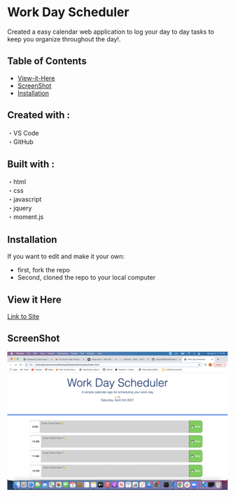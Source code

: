 # Work Day Scheduler

Created a easy calendar web application to log your day to day tasks to keep you organize throughout the day!.

## Table of Contents
  - [View-it-Here](#View-it-Here)
  - [ScreenShot](#Screenshot)
  - [Installation](#Installation)

## Created with : <br>
・VS Code <br>
・GitHub

## Built with : <br>
・html <br>
・css <br>
・javascript <br>
・jquery <br>
・moment.js

## Installation
If you want to edit and make it your own: <br>
* first, fork the repo <br>
* Second, cloned the repo to your local computer

## View it Here
[Link to Site](https://jesse2360.github.io/wk5Scheduler/)

## ScreenShot
![photo](https://github.com/Jesse2360/wk5Scheduler/blob/0913011fd38f94c4c374eeaa2bb2a8ff29ce1d6b/Screen%20Shot%20scheduler.png)